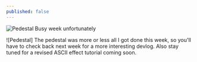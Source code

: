 ```yaml
---
published: false
---
```


![Pedestal](http://i.imgur.com/gBLQsoK.gif)
Busy week unfortunately

<!--excerpt-->

![Pedestal]
The pedestal was more or less all I got done this week, so you'll have to check back next week for a more interesting devlog. Also stay tuned for a revised ASCII effect tutorial coming soon.